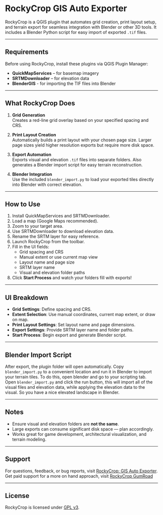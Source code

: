 # RockyCrop GIS Auto Exporter

RockyCrop is a QGIS plugin that automates grid creation, print layout setup, and terrain export for seamless integration with Blender or other 3D tools. It includes a Blender Python script for easy import of exported `.tif` files.

---

## Requirements

Before using RockyCrop, install these plugins via QGIS Plugin Manager:

- **QuickMapServices** – for basemap imagery
- **SRTMDownloader** – for elevation data
- **BlenderGIS** - for importing the TIF files into Blender

---

## What RockyCrop Does

1. **Grid Generation**  
   Creates a red-line grid overlay based on your specified spacing and CRS.

2. **Print Layout Creation**  
   Automatically builds a print layout with your chosen page size. Larger page sizes yield higher resolution exports but require more disk space.

3. **Export Automation**  
   Exports visual and elevation `.tif` files into separate folders. Also generates a Blender import script for easy terrain reconstruction.

4. **Blender Integration**  
   Use the included `blender_import.py` to load your exported tiles directly into Blender with correct elevation.

---

## How to Use

1. Install QuickMapServices and SRTMDownloader.
2. Load a map (Google Maps recommended).
3. Zoom to your target area.
4. Use SRTMDownloader to download elevation data.
5. Rename the SRTM layer for easy reference.
6. Launch RockyCrop from the toolbar.
7. Fill in the UI fields:
   - Grid spacing and CRS
   - Manual extent or use current map view
   - Layout name and page size
   - SRTM layer name
   - Visual and elevation folder paths
8. Click **Start Process** and watch your folders fill with exports!

---

## UI Breakdown

- **Grid Settings**: Define spacing and CRS.
- **Extent Selection**: Use manual coordinates, current map extent, or draw on map.
- **Print Layout Settings**: Set layout name and page dimensions.
- **Export Settings**: Provide SRTM layer name and folder paths.
- **Start Process**: Begin export and generate Blender script.

---

## Blender Import Script

After export, the plugin folder will open automatically. Copy `blender_import.py` to a convenient location and run it in Blender to import your terrain tiles. To do this, open blender and go to your scripting tab. Open `blender_import.py` and click the run button, this will import all of the visual files and elevation data, while applying the elevation data to the visual. So you have a nice elevated landscape in Blender.

---

## Notes

- Ensure visual and elevation folders are **not the same**.
- Large exports can consume significant disk space — plan accordingly.
- Works great for game development, architectural visualization, and terrain modeling.

---

## Support

For questions, feedback, or bug reports, visit [RockyCrop: GIS Auto Exporter](https://github.com/venicdragon-dev/RockyCrop-GIS-Auto-Exporter).
Get paid support for a more on hand approach, visit [RockyCrop GumRoad](https://venicdragon.gumroad.com/l/RockyCrop)

---

## License

RockyCrop is licensed under [GPL v3](https://www.gnu.org/licenses/gpl-3.0.en.html).
